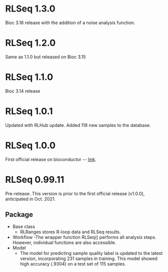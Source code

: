 # RLSeq 1.3.0

Bioc 3.16 release with the addition of a noise analysis function.

# RLSeq 1.2.0

Same as 1.1.0 but released on Bioc 3.15

# RLSeq 1.1.0

Bioc 3.14 release

# RLSeq 1.0.1

Updated with RLHub update. Added 118 new samples to the database. 

# RLSeq 1.0.0

First official release on bioconductor -- [link](https://bioconductor.org/packages/release/bioc/html/RLSeq.html).

# RLSeq 0.99.11

Pre-release. This version is prior to the first
official release (v1.0.0), anticipated in Oct. 2021.

## Package

* Base class
  - RLRanges stores R-loop data and RLSeq results.
* Workflow
  -The wrapper function RLSeq() performs all analysis
  steps. However, individual functions are also accessible.
* Model
  - The model for predicting sample quality label is
  updated to the latest version, incorporating 231 samples
  in training. This model showed high accuracy (.9304) on a 
  test set of 115 samples. 
